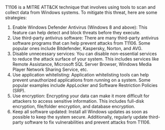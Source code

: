 T1106 is a MITRE ATT&CK technique that involves using tools to scan and collect data from Windows systems. To mitigate this threat, here are some strategies:

1. Enable Windows Defender Antivirus (Windows 8 and above): This feature can help detect and block threats before they execute.
2. Use third-party antivirus software: There are many third-party antivirus software programs that can help prevent attacks from T1106. Some popular ones include Bitdefender, Kaspersky, Norton, and AVG.
3. Disable unnecessary services: You can disable non-essential services to reduce the attack surface of your system. This includes services like Remote Assistance, Microsoft SQL Server Browser, Windows Media Player Network Sharing Service, etc.
4. Use application whitelisting: Application whitelisting tools can help prevent unauthorized applications from running on a system. Some popular examples include AppLocker and Software Restriction Policies (SRP).
5. Use encryption: Encrypting your data can make it more difficult for attackers to access sensitive information. This includes full-disk encryption, file/folder encryption, and database encryption.
6. Keep all software updated: Install all Windows updates as soon as possible to keep the system secure. Additionally, regularly update third-party software to fix vulnerabilities and prevent attacks from T1106.
